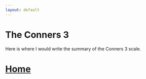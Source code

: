 ```yaml
---
layout: default
---
```


# The Conners 3

Here is where I would write the summary of the Conners 3 scale.



# [Home](https://github.com/ndavis4904/conners_score/blob/main/index.md)
